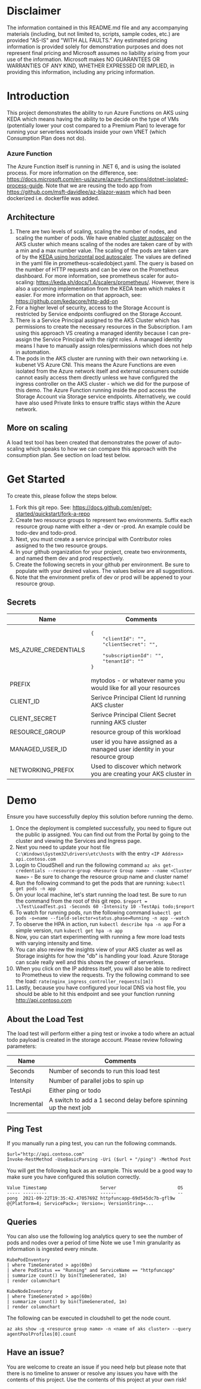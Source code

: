 # Disclaimer
The information contained in this README.md file and any accompanying materials (including, but not limited to, scripts, sample codes, etc.) are provided "AS-IS" and "WITH ALL FAULTS." Any estimated pricing information is provided solely for demonstration purposes and does not represent final pricing and Microsoft assumes no liability arising from your use of the information. Microsoft makes NO GUARANTEES OR WARRANTIES OF ANY KIND, WHETHER EXPRESSED OR IMPLIED, in providing this information, including any pricing information.

# Introduction
This project demonstrates the ability to run Azure Functions on AKS using KEDA which means having the ability to be decide on the type of VMs (potentially lower your cost compared to a Premium Plan) to leverage for running your serverless workloads inside your own VNET (which Consumption Plan does not do).

### Azure Function
The Azure Function itself is running in .NET 6, and is using the isolated process. For more information on the difference, see: https://docs.microsoft.com/en-us/azure/azure-functions/dotnet-isolated-process-guide. Note that we are reusing the todo app from https://github.com/msft-davidlee/az-blazor-wasm which had been dockerized i.e. dockerfile was added. 

## Architecture

1. There are two levels of scaling, scaling the number of nodes, and scaling the number of pods. We have enabled [cluster autoscaler](https://docs.microsoft.com/en-us/azure/aks/use-multiple-node-pools#scale-a-specific-node-pool-automatically-by-enabling-the-cluster-autoscaler) on the AKS cluster which means scaling of the nodes are taken care of by with a min and a max number value. The scaling of the pods are taken care of by the [KEDA using horizontal pod autoscaler](https://keda.sh/docs/1.4/concepts/#architecture). The values are defined in the yaml file in prometheus-scaledobject.yaml. The query is based on the number of HTTP requests and can be view on the Prometheus dashboard. For more information, see prometheus scaler for auto-scaling: https://keda.sh/docs/1.4/scalers/prometheus/. However, there is also a upcoming implementation from the KEDA team which makes it easier. For more information on that approach, see: https://github.com/kedacore/http-add-on
2. For a higher level of security, access to the Storage Account is restricted by Service endpoints confiugred on the Storage Account.
3. There is a Service Principal assigned to the AKS Cluster which has permissions to create the necessary resources in the Subscription. I am using this approach VS creating a managed identity because I can pre-assign the Service Principal with the right roles. A managed identity means I have to manually assign roles/permissions which does not help in automation.
4. The pods in the AKS cluster are running with their own networking i.e. kubenet VS Azure CNI. This means the Azure Functions are even isolated from the Azure network itself and external consumers outside cannot easily access them directly unless we have configured the ingress controller on the AKS cluster - which we did for the purpose of this demo. The Azure Function running inside the pod access the Storage Account via Storage service endpoints. Alternatively, we could have also used Private links to ensure traffic stays within the Azure network.

## More on scaling
A load test tool has been created that demonstrates the power of auto-scaling which speaks to how we can compare this approach with the consumption plan. See section on load test below.

# Get Started
To create this, please follow the steps below. 

1. Fork this git repo. See: https://docs.github.com/en/get-started/quickstart/fork-a-repo
2. Create two resource groups to represent two environments. Suffix each resource group name with either a -dev or -prod. An example could be todo-dev and todo-prod.
3. Next, you must create a service principal with Contributor roles assigned to the two resource groups.
4. In your github organization for your project, create two environments, and named them dev and prod respectively.
5. Create the following secrets in your github per environment. Be sure to populate with your desired values. The values below are all suggestions.
6. Note that the environment prefix of dev or prod will be appened to your resource group.

## Secrets
| Name | Comments |
| --- | --- |
| MS_AZURE_CREDENTIALS | <pre>{<br/>&nbsp;&nbsp;&nbsp;&nbsp;"clientId": "",<br/>&nbsp;&nbsp;&nbsp;&nbsp;"clientSecret": "", <br/>&nbsp;&nbsp;&nbsp;&nbsp;"subscriptionId": "",<br/>&nbsp;&nbsp;&nbsp;&nbsp;"tenantId": "" <br/>}</pre> |
| PREFIX | mytodos - or whatever name you would like for all your resources |
| CLIENT_ID | Serivce Principal Client Id running AKS cluster |
| CLIENT_SECRET | Serivce Principal Client Secret running AKS cluster  |
| RESOURCE_GROUP | resource group of this workload |
| MANAGED_USER_ID | user id you have assigned as a managed user identity in your resource group |
| NETWORKING_PREFIX | Used to discover which network you are creating your AKS cluster in |

# Demo
Ensure you have successfully deploy this solution before running the demo. 

1. Once the deployment is completed successfully, you need to figure out the public ip assigned. You can find out from the Portal by going to the cluster and viewing the Services and Ingress page.
2. Next you need to update your host file ``` C:\Windows\System32\drivers\etc\hosts ``` with the entry ``` <IP Address> api.contoso.com ```
3. Login to CloudShell and run the following command ``` az aks get-credentials --resource-group <Resource Group name> --name <Cluster Name> ``` - Be sure to change the resource group name and cluster name!
4. Run the following command to get the pods that are running: ``` kubectl get pods -n app ```
5. On your local machine, let's start running the load test. Be sure to run the command from the root of this git repo. ``` $report = .\Test\LoadTest.ps1 -Seconds 60 -Intensity 10 -TestApi todo;$report ```
6. To watch for running pods, run the following command ``` kubectl get pods -o=name --field-selector=status.phase=Running -n app --watch ```
7. To observe the HPA in action, run ``` kubectl describe hpa -n app ``` For a simple version, run ``` kubectl get hpa -n app ```
8. Now, you can start experimenting with running a few more load tests with varying intensity and time.
9. You can also review the insights view of your AKS cluster as well as Storage insights for how the "db" is handling your load. Azure Storage can scale really well and this shows the power of serverless.
10. When you click on the IP address itself, you will also be able to redirect to Prometheus to view the requests. Try the following command to see the load: ``` rate(nginx_ingress_controller_requests[1m]) ```
11. Lastly, because you have configured your local DNS via host file, you should be able to hit this endpoint and see your function running http://api.contoso.com

## About the Load Test
The load test will perform either a ping test or invoke a todo where an actual todo payload is created in the storage account. Please review following parameters:

| Name | Comments |
| --- | --- |
| Seconds | Number of seconds to run this load test |
| Intensity | Number of parallel jobs to spin up |
| TestApi | Either ping or todo |
| Incremental | A switch to add a 1 second delay before spinning up the next job |

## Ping Test
If you manually run a ping test, you can run the following commands.

```
$url="http://api.contoso.com"
Invoke-RestMethod -UseBasicParsing -Uri ($url + "/ping") -Method Post
```

You will get the following back as an example. This would be a good way to make sure you have configured this solution correctly.

```
Value Timestamp                    Server                       OS
----- ---------                    ------                       --
pong  2021-09-22T19:35:42.4705769Z httpfuncapp-69d545dc7b-gfl9w @{Platform=4; ServicePack=; Version=; VersionString=...
```

## Queries
You can also use the following log analytics query to see the number of pods and nodes over a period of time Note we use 1 min granularity as information is ingested every minute.

```
KubePodInventory 
| where TimeGenerated > ago(60m)
| where PodStatus == "Running" and ServiceName == "httpfuncapp"
| summarize count() by bin(TimeGenerated, 1m)
| render columnchart

KubeNodeInventory
| where TimeGenerated > ago(60m)
| summarize count() by bin(TimeGenerated, 1m)
| render columnchart
```

The following can be executed in cloudshell to get the node count.

```
az aks show -g <resource group name> -n <name of aks cluster> --query agentPoolProfiles[0].count
```

## Have an issue?
You are welcome to create an issue if you need help but please note that there is no timeline to answer or resolve any issues you have with the contents of this project. Use the contents of this project at your own risk!